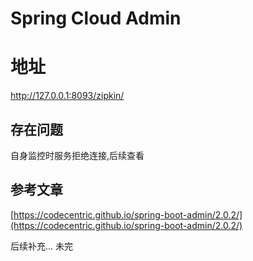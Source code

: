 # Spring Cloud Admin

# 地址
http://127.0.0.1:8093/zipkin/

## 存在问题
自身监控时服务拒绝连接,后续查看

## 参考文章
[https://codecentric.github.io/spring-boot-admin/2.0.2/](https://codecentric.github.io/spring-boot-admin/2.0.2/)

后续补充... 未完



